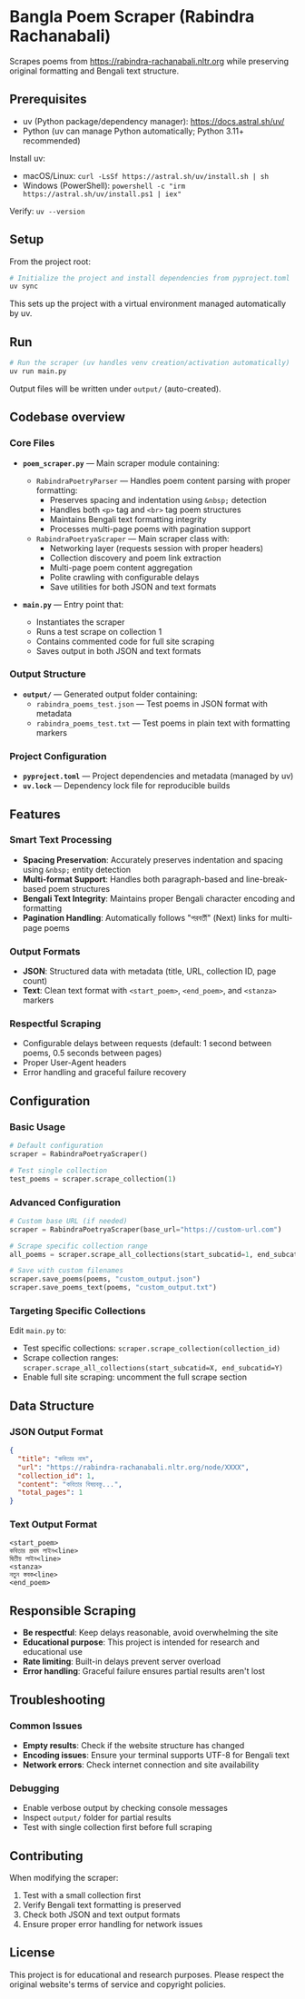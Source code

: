 # Bangla Poem Scraper (Rabindra Rachanabali)

Scrapes poems from https://rabindra-rachanabali.nltr.org while preserving original formatting and Bengali text structure.

## Prerequisites

- uv (Python package/dependency manager): https://docs.astral.sh/uv/
- Python (uv can manage Python automatically; Python 3.11+ recommended)

Install uv:

- macOS/Linux: `curl -LsSf https://astral.sh/uv/install.sh | sh`
- Windows (PowerShell): `powershell -c "irm https://astral.sh/uv/install.ps1 | iex"`

Verify: `uv --version`

## Setup

From the project root:

```bash
# Initialize the project and install dependencies from pyproject.toml
uv sync
```

This sets up the project with a virtual environment managed automatically by uv.

## Run

```bash
# Run the scraper (uv handles venv creation/activation automatically)
uv run main.py
```

Output files will be written under `output/` (auto-created).

## Codebase overview

### Core Files

- **`poem_scraper.py`** — Main scraper module containing:

  - `RabindraPoetryParser` — Handles poem content parsing with proper formatting:
    - Preserves spacing and indentation using `&nbsp;` detection
    - Handles both `<p>` tag and `<br>` tag poem structures
    - Maintains Bengali text formatting integrity
    - Processes multi-page poems with pagination support
  - `RabindraPoetryaScraper` — Main scraper class with:
    - Networking layer (requests session with proper headers)
    - Collection discovery and poem link extraction
    - Multi-page poem content aggregation
    - Polite crawling with configurable delays
    - Save utilities for both JSON and text formats

- **`main.py`** — Entry point that:
  - Instantiates the scraper
  - Runs a test scrape on collection 1
  - Contains commented code for full site scraping
  - Saves output in both JSON and text formats

### Output Structure

- **`output/`** — Generated output folder containing:
  - `rabindra_poems_test.json` — Test poems in JSON format with metadata
  - `rabindra_poems_test.txt` — Test poems in plain text with formatting markers

### Project Configuration

- **`pyproject.toml`** — Project dependencies and metadata (managed by uv)
- **`uv.lock`** — Dependency lock file for reproducible builds

## Features

### Smart Text Processing

- **Spacing Preservation**: Accurately preserves indentation and spacing using `&nbsp;` entity detection
- **Multi-format Support**: Handles both paragraph-based and line-break-based poem structures
- **Bengali Text Integrity**: Maintains proper Bengali character encoding and formatting
- **Pagination Handling**: Automatically follows "পরবর্তী" (Next) links for multi-page poems

### Output Formats

- **JSON**: Structured data with metadata (title, URL, collection ID, page count)
- **Text**: Clean text format with `<start_poem>`, `<end_poem>`, and `<stanza>` markers

### Respectful Scraping

- Configurable delays between requests (default: 1 second between poems, 0.5 seconds between pages)
- Proper User-Agent headers
- Error handling and graceful failure recovery

## Configuration

### Basic Usage

```python
# Default configuration
scraper = RabindraPoetryaScraper()

# Test single collection
test_poems = scraper.scrape_collection(1)
```

### Advanced Configuration

```python
# Custom base URL (if needed)
scraper = RabindraPoetryaScraper(base_url="https://custom-url.com")

# Scrape specific collection range
all_poems = scraper.scrape_all_collections(start_subcatid=1, end_subcatid=10)

# Save with custom filenames
scraper.save_poems(poems, "custom_output.json")
scraper.save_poems_text(poems, "custom_output.txt")
```

### Targeting Specific Collections

Edit `main.py` to:

- Test specific collections: `scraper.scrape_collection(collection_id)`
- Scrape collection ranges: `scraper.scrape_all_collections(start_subcatid=X, end_subcatid=Y)`
- Enable full site scraping: uncomment the full scrape section

## Data Structure

### JSON Output Format

```json
{
  "title": "কবিতার নাম",
  "url": "https://rabindra-rachanabali.nltr.org/node/XXXX",
  "collection_id": 1,
  "content": "কবিতার বিষয়বস্তু...",
  "total_pages": 1
}
```

### Text Output Format

```
<start_poem>
কবিতার প্রথম লাইন<line>
দ্বিতীয় লাইন<line>
<stanza>
নতুন স্তবক<line>
<end_poem>
```

## Responsible Scraping

- **Be respectful**: Keep delays reasonable, avoid overwhelming the site
- **Educational purpose**: This project is intended for research and educational use
- **Rate limiting**: Built-in delays prevent server overload
- **Error handling**: Graceful failure ensures partial results aren't lost

## Troubleshooting

### Common Issues

- **Empty results**: Check if the website structure has changed
- **Encoding issues**: Ensure your terminal supports UTF-8 for Bengali text
- **Network errors**: Check internet connection and site availability

### Debugging

- Enable verbose output by checking console messages
- Inspect `output/` folder for partial results
- Test with single collection first before full scraping

## Contributing

When modifying the scraper:

1. Test with a small collection first
2. Verify Bengali text formatting is preserved
3. Check both JSON and text output formats
4. Ensure proper error handling for network issues

## License

This project is for educational and research purposes. Please respect the original website's terms of service and copyright policies.
